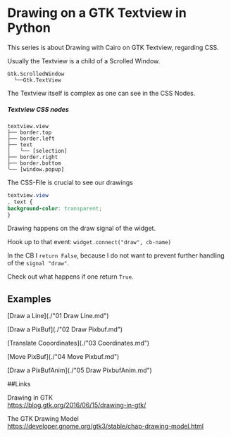 

# Drawing on a GTK Textview in Python

This series is about Drawing with Cairo on GTK Textview, regarding CSS.

Usually the Textview is a child of a Scrolled Window.

```mono
Gtk.ScrolledWindow
  ╰──Gtk.TextView
```


The Textview itself is complex as one can see in the CSS Nodes.

##### Textview CSS nodes

```mono
textview.view
├── border.top
├── border.left
├── text
│   ╰── [selection]
├── border.right
├── border.bottom
╰── [window.popup]
```

The CSS-File is crucial to see our drawings

```css
textview.view
, text {
background-color: transparent;
}
```

Drawing happens on the draw signal of the widget.

Hook up to that event: `widget.connect("draw", cb-name)`

In the CB I `return False`, because I do not want to prevent further handling of the `signal "draw"`.

Check out what happens if one return `True`.

## Examples
[Draw a Line](./"01 Draw Line.md")

[Draw a PixBuf](./"02 Draw Pixbuf.md")

[Translate Cooordinates](./"03 Coordinates.md")

[Move PixBuf](./"04 Move Pixbuf.md")

[Draw a PixBufAnim](./"05 Draw PixbufAnim.md")


##Links

Drawing in GTK<br>
https://blog.gtk.org/2016/06/15/drawing-in-gtk/

The GTK Drawing Model<br>
https://developer.gnome.org/gtk3/stable/chap-drawing-model.html
